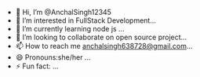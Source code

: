 - 👋 Hi, I’m @AnchalSingh12345
- 👀 I’m interested in FullStack Development...
- 🌱 I’m currently learning node js ...
- 💞️ I’m looking to collaborate on open source project...
- 📫 How to reach me anchalsingh638728@gmail.com...
- 😄 Pronouns:she/her ...
- ⚡ Fun fact: ...

<!---
AnchalSingh12345/AnchalSingh12345 is a ✨ special ✨ repository because its `README.md` (this file) appears on your GitHub profile.
You can click the Preview link to take a look at your changes.
--->

